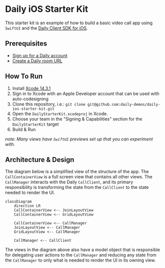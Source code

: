 # Daily iOS Starter Kit

This starter kit is an example of how to build a basic video call app using
`SwiftUI` and the [Daily Client SDK for iOS][SDK].

[SDK]: https://docs.daily.co/reference/ios

## Prerequisites

- [Sign up for a Daily account](https://dashboard.daily.co/signup)
- [Create a Daily room URL][CreateRoom]

[CreateRoom]: https://help.daily.co/en/articles/4202139-creating-and-viewing-rooms

## How To Run

1. Install [Xcode 14.3.1](https://developer.apple.com/xcode/)
2. Sign in to Xcode with an Apple Developer account that can be used with auto-codesigning
3. Clone this repository, i.e.: `git clone git@github.com:daily-demos/daily-ios-starter-kit.git`
4. Open the `DailyStarterKit.xcodeproj` in Xcode.
5. Choose your team in the "Signing & Capabilities" section for the `DailyStarterKit` target
6. Build & Run

*note: Many views have `SwiftUI` previews set up that you can experiment with.*

## Architecture & Design

The diagram below is a simplified view of the structure of the app. The
`CallContainerView` is a full screen view that contains all other views. The
`CallManager` interacts with the Daily `CallClient`, and its primary
responsibility is transforming the state from the `CallClient` to the state
needed to render the UI.

```mermaid
classDiagram
    direction LR
    CallContainerView <-- JoinLayoutView
    CallContainerView <-- GridLayoutView

    CallContainerView <-- CallManager
    JoinLayoutView <-- CallManager
    GridLayoutView <-- CallManager

    CallManager <-- CallClient
```

The views in the diagram above also have a model object that is responsible for
delegating user actions to the `CallManager` and reducing any state from the
`CallManager` to only what is needed to render the UI in its owning view.
